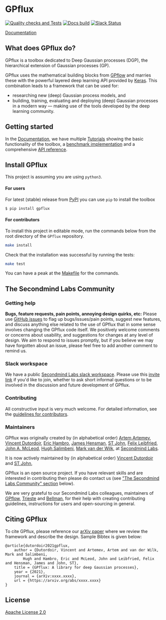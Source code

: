 # GPflux

<!-- TODO: -->
<!-- [![PyPI version](https://badge.fury.io/py/gpflux.svg)](https://badge.fury.io/py/bellman) -->
<!-- [![Coverage Status](https://codecov.io/gh/Bellman-devs/bellman/branch/develop/graph/badge.svg?token=WAKSITJQWK)](https://codecov.io/gh/Bellman-devs/bellman) -->
[![Quality checks and Tests](https://github.com/secondmind-labs/GPflux/actions/workflows/quality-check.yaml/badge.svg)](https://github.com/secondmind-labs/GPflux/actions/workflows/quality-check.yaml)
[![Docs build](https://github.com/secondmind-labs/GPflux/actions/workflows/deploy.yaml/badge.svg)](https://github.com/secondmind-labs/GPflux/actions/workflows/deploy.yaml)
[![Slack Status](https://img.shields.io/badge/slack-GPflux-green.svg?logo=Slack)](https://join.slack.com/t/secondmind-labs/shared_invite/zt-oevvuosg-HMJeTtIIQUkNtpBu40wKvg)

[Documentation](https://sturdy-succotash-b048173d.pages.github.io/index.html)

## What does GPflux do?

GPflux is a toolbox dedicated to Deep Gaussian processes (DGP), the hierarchical extension of Gaussian processes (GP).

GPflux uses the mathematical building blocks from [GPflow](http://www.gpflow.org/) and marries these with the powerful layered deep learning API provided by [Keras](https://www.tensorflow.org/api_docs/python/tf/keras).
This combination leads to a framework that can be used for:

- researching new (deep) Gaussian process models, and
- building, training, evaluating and deploying (deep) Gaussian processes in a modern way — making use of the tools developed by the deep learning community.


## Getting started

In the [Documentation](https://sturdy-succotash-b048173d.pages.github.io/index.html), we have multiple [Tutorials](https://sturdy-succotash-b048173d.pages.github.io/tutorials.html) showing the basic functionality of the toolbox, a [benchmark implementation](https://sturdy-succotash-b048173d.pages.github.io/tutorials.html) and a comprehensive [API reference](https://sturdy-succotash-b048173d.pages.github.io/autoapi/gpflux/index.html).


## Install GPflux

This project is assuming you are using `python3`.

#### For users

For latest (stable) release from [PyPI](https://pypi.org/) you can use `pip` to install the toolbox
```bash
$ pip install gpflux
```
#### For contributors

To install this project in editable mode, run the commands below from the root directory of the `GPflux` repository.
```bash
make install
```
Check that the installation was successful by running the tests:
```bash
make test
```
You can have a peak at the [Makefile](Makefile) for the commands.


## The Secondmind Labs Community

### Getting help

**Bugs, feature requests, pain points, annoying design quirks, etc:**
Please use [GitHub issues](https://github.com/secondmind-labs/GPflux/issues/) to flag up bugs/issues/pain points, suggest new features, and discuss anything else related to the use of GPflux that in some sense involves changing the GPflux code itself. We positively welcome comments or concerns about usability, and suggestions for changes at any level of design. We aim to respond to issues promptly, but if you believe we may have forgotten about an issue, please feel free to add another comment to remind us.

### Slack workspace

We have a public [Secondmind Labs slack workspace](https://secondmind-labs.slack.com/). Please use this [invite link](https://join.slack.com/t/secondmind-labs/shared_invite/zt-oevvuosg-HMJeTtIIQUkNtpBu40wKvg) if you'd like to join, whether to ask short informal questions or to be involved in the discussion and future development of GPflux.


### Contributing

All constructive input is very much welcome. For detailed information, see the [guidelines for contributors](CONTRIBUTING.md).


### Maintainers

GPflux was originally created by (in alphabetical order) 
[Artem Artemev](https://github.com/awav/), 
[Vincent Dutordoir](https://vdutor.github.io/), 
[Eric Hambro](https://erichambro.com), 
[James Hensman](http://jameshensman.github.io/), 
[ST John](http://www.infinitecuriosity.org/about/), 
[Felix Leibfried](https://github.com/fleibfried), 
[John A. McLeod](https://github.com/johnamcleod), 
[Hugh Salimbeni](https://github.com/hughsalimbeni), 
[Mark van der Wilk](https://markvdw.github.io/), 
at [Secondmind Labs](https://www.secondmind.ai/labs/). 

It is now actively maintained by (in alphabetical order)
[Vincent Dutordoir](https://vdutor.github.io/) and
[ST John](http://www.infinitecuriosity.org/about/), 

GPflux is an open source project. If you have relevant skills and are interested in contributing then please do contact us (see ["The Secondmind Labs Community" section](#the-secondmind-labs-community) below).

We are very grateful to our Secondmind Labs colleagues, maintainers of [GPflow](https://github.com/GPflow/GPflow), [Trieste](https://github.com/secondmind-labs/trieste) and [Bellman](https://github.com/Bellman-devs/bellman), for their help with creating contributing guidelines, instructions for users and open-sourcing in general.


## Citing GPflux

To cite GPflux, please reference our [arXiv paper](https://arxiv.org/abs/xxxx.xxxx) where we review the framework and describe the design. Sample Bibtex is given below:

```
@article{dutordoir2021gpflux,
    author = {Dutordoir, Vincent and Artemev, Artem and van der Wilk, Mark and Salimbeni,
        Hugh and Hambro, Eric and McLeod, John and Leibfried, Felix and Hensman, James and John, ST},
    title = {GPflux: A library for deep Gaussian processes},
    year = {2021},
    journal = {arXiv:xxxx.xxxx},
    url = {https://arxiv.org/abs/xxxx.xxxx}
}
```


## License

[Apache License 2.0](LICENSE)